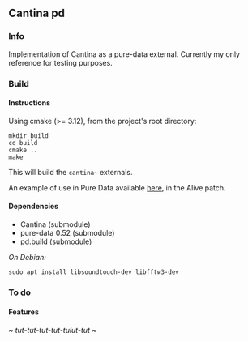 
## Cantina pd

### Info

Implementation of Cantina as a pure-data external. Currently my only reference for testing purposes.

### Build 

#### Instructions

Using cmake (>= 3.12), from the project's root directory:
  
    mkdir build
    cd build
    cmake ..
    make

This will build the `cantina~` externals.

An example of use in Pure Data available [here](https://github.com/piptouque/cantina_pd_live.git), in the Alive patch.

#### Dependencies 

* Cantina (submodule)
* pure-data 0.52 (submodule)
* pd.build       (submodule)

*On Debian:*

    sudo apt install libsoundtouch-dev libfftw3-dev

### To do

#### Features 

###### ~ tut-tut-tut-tut-tulut-tut ~
